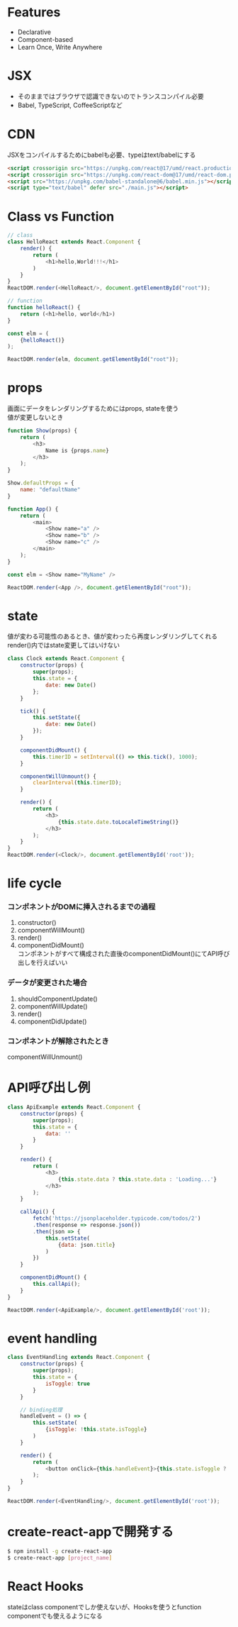 # Features
- Declarative
- Component-based
- Learn Once, Write Anywhere

# JSX
- そのままではブラウザで認識できないのでトランスコンパイル必要
- Babel, TypeScript, CoffeeScriptなど

# CDN
JSXをコンパイルするためにbabelも必要、typeはtext/babelにする
```html
<script crossorigin src="https://unpkg.com/react@17/umd/react.production.min.js"></script>
<script crossorigin src="https://unpkg.com/react-dom@17/umd/react-dom.production.min.js"></script>
<script src="https://unpkg.com/babel-standalone@6/babel.min.js"></script>
<script type="text/babel" defer src="./main.js"></script>
```

# Class vs Function
```js
// class
class HelloReact extends React.Component {
    render() {
        return (
            <h1>hello,World!!!</h1>
        )
    }
}
ReactDOM.render(<HelloReact/>, document.getElementById("root"));

// function
function helloReact() {
    return (<h1>hello, world</h1>)
}

const elm = (
    {helloReact()}
);

ReactDOM.render(elm, document.getElementById("root"));
```

# props
画面にデータをレンダリングするためにはprops, stateを使う   
値が変更しないとき
```js
function Show(props) {
    return (
        <h3>
            Name is {props.name}
        </h3>
    );
}

Show.defaultProps = {
    name: "defaultName"
}

function App() {
    return (
        <main>
            <Show name="a" />
            <Show name="b" />
            <Show name="c" />
        </main>
    );
}

const elm = <Show name="MyName" />

ReactDOM.render(<App />, document.getElementById("root"));
```

# state
値が変わる可能性のあるとき、値が変わったら再度レンダリングしてくれる   
render()内ではstate変更してはいけない
```js
class Clock extends React.Component {
    constructor(props) {
        super(props);
        this.state = {
            date: new Date()
        };
    }

    tick() {
        this.setState({
            date: new Date()
        });
    }

    componentDidMount() {
        this.timerID = setInterval(() => this.tick(), 1000);
    }

    componentWillUnmount() {
        clearInterval(this.timerID);
    }

    render() {
        return ( 
            <h3>
                {this.state.date.toLocaleTimeString()}
            </h3>
        );    
    }
}
ReactDOM.render(<Clock/>, document.getElementById('root'));
```

# life cycle
### コンポネントがDOMに挿入されるまでの過程
1. constructor()
2. componentWillMount()
3. render()
4. componentDidMount()   
コンポネントがすべて構成された直後のcomponentDidMount()にてAPI呼び出しを行えばいい

### データが変更された場合
1. shouldComponentUpdate()
2. componentWillUpdate()
3. render()
4. componentDidUpdate()   

### コンポネントが解除されたとき   
componentWillUnmount()

# API呼び出し例
```js
class ApiExample extends React.Component {
    constructor(props) {
        super(props);
        this.state = {
            data: ''
        }
    }

    render() {
        return (
            <h3>
                {this.state.data ? this.state.data : 'Loading...'}
            </h3>
        );
    }

    callApi() {
        fetch('https://jsonplaceholder.typicode.com/todos/2')
        .then(response => response.json())
        .then(json => {
            this.setState(
                {data: json.title}
            )
        })
    }

    componentDidMount() {
        this.callApi();
    }
}

ReactDOM.render(<ApiExample/>, document.getElementById('root'));
```

# event handling
```js
class EventHandling extends React.Component {
    constructor(props) {
        super(props);
        this.state = {
            isToggle: true
        }
    }

    // binding処理
    handleEvent = () => {
        this.setState(
            {isToggle: !this.state.isToggle}
        )
    }

    render() {
        return (
            <button onClick={this.handleEvent}>{this.state.isToggle ? 'on' : 'off'}</button>
        );
    }
}

ReactDOM.render(<EventHandling/>, document.getElementById('root'));
```

# create-react-appで開発する
```bash
$ npm install -g create-react-app
$ create-react-app [project_name]
```

# React Hooks
stateはclass componentでしか使えないが、Hooksを使うとfunction componentでも使えるようになる

